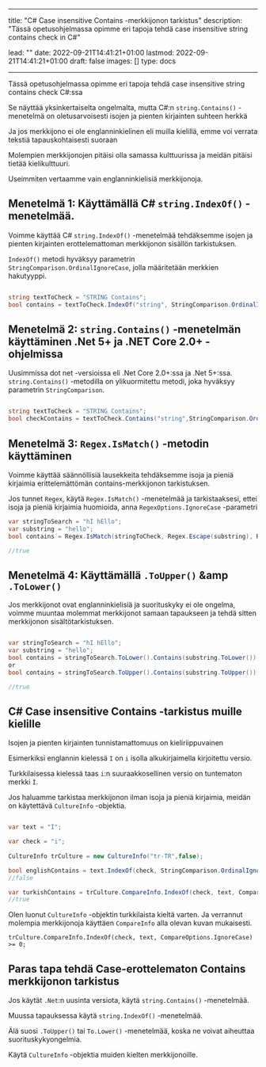 
---
title: "C# Case insensitive Contains -merkkijonon tarkistus"
description: "Tässä opetusohjelmassa opimme eri tapoja tehdä case insensitive string contains check in C#"

lead: ""
date: 2022-09-21T14:41:21+01:00
lastmod: 2022-09-21T14:41:21+01:00
draft: false
images: []
type: docs

---


Tässä opetusohjelmassa opimme eri tapoja tehdä case insensitive string contains check C#:ssa 

Se näyttää yksinkertaiselta ongelmalta, mutta C#:n `string.Contains()` -menetelmä on oletusarvoisesti isojen ja pienten kirjainten suhteen herkkä 

Ja jos merkkijono ei ole englanninkielinen eli muilla kielillä, emme voi verrata tekstiä tapauskohtaisesti suoraan 

Molempien merkkijonojen pitäisi olla samassa kulttuurissa ja meidän pitäisi tietää kielikulttuuri.

Useimmiten vertaamme vain englanninkielisiä merkkijonoja.

## Menetelmä 1: Käyttämällä C# `string.IndexOf()` -menetelmää.

Voimme käyttää C# `string.IndexOf()` -menetelmää tehdäksemme isojen ja pienten kirjainten erottelemattoman merkkijonon sisällön tarkistuksen.

`IndexOf()` metodi hyväksyy parametrin `StringComparison.OrdinalIgnoreCase`, jolla määritetään merkkien hakutyyppi.

```csharp

string textToCheck = "STRING Contains";
bool contains = textToCheck.IndexOf("string", StringComparison.OrdinalIgnoreCase) >= 0;

```

## Menetelmä 2: `string.Contains()` -menetelmän käyttäminen .Net 5+ ja .NET Core 2.0+ -ohjelmissa

Uusimmissa dot net -versioissa eli .Net Core 2.0+:ssa ja .Net 5+:ssa. `string.Contains()` -metodilla on ylikuormitettu metodi, joka hyväksyy parametrin `StringComparison`.

```csharp

string textToCheck = "STRING Contains";
bool checkContains = textToCheck.Contains("string",StringComparison.OrdinalIgnoreCase);

```

## Menetelmä 3: `Regex.IsMatch()` -metodin käyttäminen

Voimme käyttää säännöllisiä lausekkeita tehdäksemme isoja ja pieniä kirjaimia erittelemättömän contains-merkkijonon tarkistuksen.

Jos tunnet `Regex`, käytä `Regex.IsMatch()` -menetelmää ja tarkistaaksesi, ettei isoja ja pieniä kirjaimia huomioida, anna `RegexOptions.IgnoreCase` -parametri 

```csharp
var stringToSearch = "hI hEllo";
var substring = "hello";
bool contains = Regex.IsMatch(stringToCheck, Regex.Escape(substring), RegexOptions.IgnoreCase);

//true

```

## Menetelmä 4: Käyttämällä `.ToUpper()` &amp `.ToLower()`

Jos merkkijonot ovat englanninkielisiä ja suorituskyky ei ole ongelma, voimme muuntaa molemmat merkkijonot samaan tapaukseen ja tehdä sitten merkkijonon sisältötarkistuksen.

```csharp

var stringToSearch = "hI hEllo";
var substring = "hello";
bool contains = stringToSearch.ToLower().Contains(substring.ToLower());
or 
bool contains = stringToSearch.ToUpper().Contains(substring.ToUpper());

//true

```
## C# Case insensitive Contains -tarkistus muille kielille

Isojen ja pienten kirjainten tunnistamattomuus on kieliriippuvainen 

Esimerkiksi englannin kielessä `I` on `i` isolla alkukirjaimella kirjoitettu versio.

Turkkilaisessa kielessä taas `i`:n suuraakkosellinen versio on tuntematon merkki `İ`.

Jos haluamme tarkistaa merkkijonon ilman isoja ja pieniä kirjaimia, meidän on käytettävä `CultureInfo` -objektia.


```csharp

var text = "İ";

var check = "i";
            
CultureInfo trCulture = new CultureInfo("tr-TR",false);

bool englishContains = text.IndexOf(check, StringComparison.OrdinalIgnoreCase) >= 0;
//false

var turkishContains = trCulture.CompareInfo.IndexOf(check, text, CompareOptions.IgnoreCase) >= 0;
//true
```

Olen luonut `CultureInfo` -objektin turkkilaista kieltä varten. Ja verrannut molempia merkkijonoja käyttäen `CompareInfo` alla olevan kuvan mukaisesti.

```
trCulture.CompareInfo.IndexOf(check, text, CompareOptions.IgnoreCase) >= 0;
```

## Paras tapa tehdä Case-erottelematon Contains merkkijonon tarkistus

Jos käytät `.Net`:n uusinta versiota, käytä `string.Contains()` -menetelmää.

Muussa tapauksessa käytä `string.IndexOf()` -menetelmää.

Älä suosi `.ToUpper()` tai `To.Lower()` -menetelmää, koska ne voivat aiheuttaa suorituskykyongelmia.

Käytä `CultureInfo` -objektia muiden kielten merkkijonoille.

